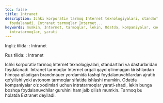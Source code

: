 ```yaml
---
toc: false
title: Intranet
description: Ichki korporativ tarmoq Internet texnologiyalari, standartlari va dasturlaridan
  foydalanadi. Intranet tarmoqlar Internet...
keywords: mumkin, Internet, tarmoqlar, lekin, Odatda, kompaniyalar, xodimlari, uchun,
  intratarmoqlar, yarati
---
```


Ingliz tilida:
:   Intranet

Rus tilida:
:   Intranet

Ichki korporativ tarmoq Internet texnologiyalari, standartlari va dasturlaridan foydalanadi. Intranet tarmoqlar Internet orqali qayd qilinmagan kirishlardan himoya qiladigan brandmauer yordamida tashqi foydalanuvchilardan ajratib qo‘yilishi yoki avtonom tarmoqlar sifatida ishlashi mumkin. Odatda kompaniyalar o‘z xodimlari uchun intratarmoqlar yarati-shadi, lekin bunga boshqa foydalanuvchilar guruhini ham jalb qilish mumkin. Tarmoq bu holatda Extranet deyiladi.